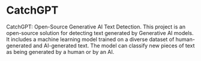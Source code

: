 # CatchGPT
CatchGPT: Open-Source Generative AI Text Detection. This project is an open-source solution for detecting text generated by Generative AI models. It includes a machine learning model trained on a diverse dataset of human-generated and AI-generated text. The model can classify new pieces of text as being generated by a human or by an AI. 
